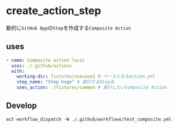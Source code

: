 # create_action_step

動的に`GitHub App`の`Step`を作成する`Composite Action`

## uses

```yaml
- name: Composite action local
  uses: ./.github/actions
  with:
    working-dir: fixtures/usecase1 # ベースとなるaction.yml
    step_name: "Step hoge" # 実行するStep名
    uses_action: ./fixtures/common # 実行したいComposite Action
```

## Develop

```shell
act workflow_dispatch -W ./.github/workflows/test_composite.yml
```
